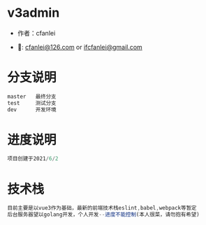 # v3admin

* 作者：cfanlei

* :e-mail:: cfanlei@126.com  or  ifcfanlei@gmail.com

# 分支说明

```js
master   最终分支
test     测试分支
dev      开发环境
```

# 进度说明

```js
项目创建于2021/6/2
```

# 技术栈

```js
目前主要是以vue3作为基础，最新的前端技术栈eslint,babel,webpack等暂定
后台服务器望以golang开发，个人开发--进度不能控制(本人很菜，请勿抱有希望)
```

